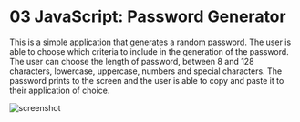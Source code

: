 # 03 JavaScript: Password Generator

This is a simple application that generates a random password. The user is able to choose which criteria to include in the generation of the password. The user can choose the length of password, between 8 and 128 characters, lowercase, uppercase, numbers and special characters. The password prints to the screen and the user is able to copy and paste it to their application of choice. 

![screenshot](assest/screenshot_password.png)

